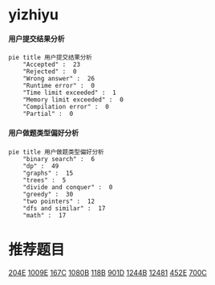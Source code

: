 # yizhiyu

<!-- tabs:start -->



#### **用户提交结果分析**

```mermaid
pie title 用户提交结果分析
    "Accepted" :  23
    "Rejected" :  0
    "Wrong answer" :  26
    "Runtime error" :  0
    "Time limit exceeded" :  1
    "Memory limit exceeded" :  0
    "Compilation error" :  0
    "Partial" :  0
```

#### **用户做题类型偏好分析**

```mermaid
pie title 用户做题类型偏好分析
    "binary search" :  6
    "dp" :  49
    "graphs" :  15
    "trees" :  5
    "divide and conquer" :  0
    "greedy" :  30
    "two pointers" :  12
    "dfs and similar" :  17
    "math" :  17
```



<!-- tabs:end -->
# 推荐题目
[204E](https://codeforces.com/contest/204/problem/E)
[1009E](https://codeforces.com/contest/1009/problem/E)
[167C](https://codeforces.com/contest/167/problem/C)
[1080B](https://codeforces.com/contest/1080/problem/B)
[118B](https://codeforces.com/contest/118/problem/B)
[901D](https://codeforces.com/contest/901/problem/D)
[1244B](https://codeforces.com/contest/1244/problem/B)
[12481](https://codeforces.com/contest/1248/problem/1)
[452E](https://codeforces.com/contest/452/problem/E)
[700C](https://codeforces.com/contest/700/problem/C)
